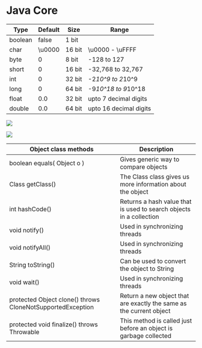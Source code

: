 # Java Core

|Type   |Default|Size   |Range
|-------|-------|-------|-----
|boolean|false  |1 bit  |
|char   |\u0000 |16 bit |\u0000 - \uFFFF
|byte   |0      |8 bit  |-128 to 127
|short  |0      |16 bit |-32,768 to 32,767
|int    |0      |32 bit |-2*10^9 to 2*10^9
|long   |0      |64 bit |-9*10^18 to 9*10^18
|float  |0.0    |32 bit |upto 7 decimal digits
|double |0.0    |64 bit |upto 16 decimal digits

![](/notes/images/type-conv.png)

![](/notes/images/boxing.jpg)

|Object class methods|Description|
|-|-|
|boolean equals( Object o )| 	Gives generic way to compare objects|
|Class getClass()| 	The Class class gives us more information about the object|
|int hashCode()| 	Returns a hash value that is used to search objects in a collection|
|void notify()| 	Used in synchronizing threads|
|void notifyAll()| 	Used in synchronizing threads|
|String toString()| 	Can be used to convert the object to String|
|void wait()| 	Used in synchronizing threads|
|protected Object clone() throws CloneNotSupportedException| 	Return a new object that are exactly the same as the current object|
|protected void finalize() throws Throwable| 	This method is called just before an object is garbage collected|
